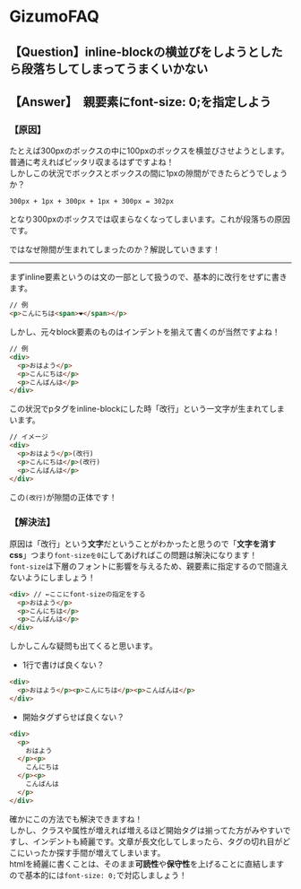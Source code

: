 <meta charset="UTF-8">

# GizumoFAQ

## 【Question】inline-blockの横並びをしようとしたら段落ちしてしまってうまくいかない

## 【Answer】　親要素にfont-size: 0;を指定しよう

### 【原因】

たとえば300pxのボックスの中に100pxのボックスを横並びさせようとします。  
普通に考えればピッタリ収まるはずですよね！  
しかしこの状況でボックスとボックスの間に1pxの隙間ができたらどうでしょうか？
```
300px + 1px + 300px + 1px + 300px = 302px  
```
となり300pxのボックスでは収まらなくなってしまいます。これが段落ちの原因です。

ではなぜ隙間が生まれてしまったのか？解説していきます！

---

まずinline要素というのは文の一部として扱うので、基本的に改行をせずに書きます。

```html
// 例
<p>こんにちは<span>❤︎</span></p>
```
しかし、元々block要素のものはインデントを揃えて書くのが当然ですよね！

```html
// 例
<div>
  <p>おはよう</p>
  <p>こんにちは</p>
  <p>こんばんは</p>
</div>
```

この状況でpタグをinline-blockにした時「改行」という一文字が生まれてしまいます。  

```html
// イメージ
<div>
  <p>おはよう</p>(改行)
  <p>こんにちは</p>(改行)
  <p>こんばんは</p>
</div>
```

この`(改行)`が隙間の正体です！

### 【解決法】

原因は「改行」という**文字**だということがわかったと思うので「**文字を消すcss**」つまり`font-sizeを0`にしてあげればこの問題は解決になります！  
`font-size`は下層のフォントに影響を与えるため、親要素に指定するので間違えないようにしましょう！

```html
<div> // ←ここにfont-sizeの指定をする
  <p>おはよう</p>
  <p>こんにちは</p>
  <p>こんばんは</p>
</div>
```

しかしこんな疑問も出てくると思います。

- 1行で書けば良くない？

```html
<div>
  <p>おはよう</p><p>こんにちは</p><p>こんばんは</p>
</div>
```
- 開始タグずらせば良くない？

```html
<div>
  <p>
    おはよう
  </p><p>
    こんにちは
  </p><p>
    こんばんは
  </p>
</div>
```

確かにこの方法でも解決できますね！  
しかし、クラスや属性が増えれば増えるほど開始タグは揃ってた方がみやすいですし、インデントも綺麗です。文章が長文化してしまったら、タグの切れ目がどこにいったか探す手間が増えてしまいます。  
htmlを綺麗に書くことは、そのまま**可読性**や**保守性**を上げることに直結しますので基本的には`font-size: 0;`で対応しましょう！